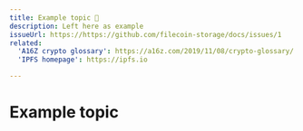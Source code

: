 ```yaml
---
title: Example topic 🚧
description: Left here as example
issueUrl: https://https://github.com/filecoin-storage/docs/issues/1
related:
  'A16Z crypto glossary': https://a16z.com/2019/11/08/crypto-glossary/
  'IPFS homepage': https://ipfs.io

---
```

# Example topic

<ContentStatus />
